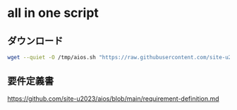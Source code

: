 # all in one script

## ダウンロード

```sh
wget --quiet -O /tmp/aios.sh "https://raw.githubusercontent.com/site-u2023/aios/main/aios.sh?cache_bust=$(date +%s)"; sh /tmp/aios.sh
```

## 要件定義書

https://github.com/site-u2023/aios/blob/main/requirement-definition.md
